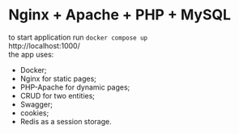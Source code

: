 # Nginx + Apache + PHP + MySQL  
to start application run ```docker compose up```  
http://localhost:1000/  
the app uses:  
+ Docker;  
+ Nginx for static pages;  
+ PHP-Apache for dynamic pages;  
+ CRUD for two entities;  
+ Swagger;  
+ cookies;  
+ Redis as a session storage.  
